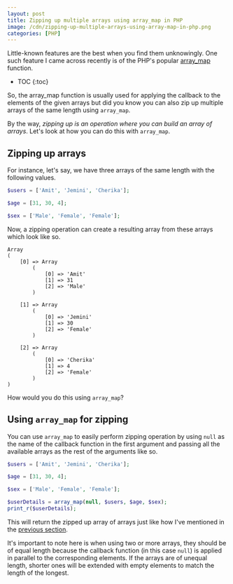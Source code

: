 ```yaml
---
layout: post
title: Zipping up multiple arrays using array_map in PHP
image: /cdn/zipping-up-multiple-arrays-using-array-map-in-php.png
categories: [PHP]
---
```


Little-known features are the best when you find them unknowingly. One such feature I came across recently is of the PHP's popular [array_map](https://www.php.net/manual/en/function.array-map.php) function.

* TOC
{:toc}

So, the array_map function is usually used for applying the callback to the elements of the given arrays but did you know you can also zip up multiple arrays of the same length using `array_map`. 

By the way, *zipping up is an operation where you can build an array of arrays*. Let's look at how you can do this with `array_map`.

## Zipping up arrays

For instance, let's say, we have three arrays of the same length with the following values.

```php
$users = ['Amit', 'Jemini', 'Cherika'];

$age = [31, 30, 4];

$sex = ['Male', 'Female', 'Female'];
```

Now, a zipping operation can create a resulting array from these arrays which look like so.

```
Array
(
    [0] => Array
        (
            [0] => 'Amit'
            [1] => 31
            [2] => 'Male'
        )

    [1] => Array
        (
            [0] => 'Jemini'
            [1] => 30
            [2] => 'Female'
        )

    [2] => Array
        (
            [0] => 'Cherika'
            [1] => 4
            [2] => 'Female'
        )
)
```

How would you do this using `array_map`?

## Using `array_map` for zipping

You can use `array_map` to easily perform zipping operation by using `null` as the name of the callback function in the first argument and passing all the available arrays as the rest of the arguments like so.

```php
$users = ['Amit', 'Jemini', 'Cherika'];

$age = [31, 30, 4];

$sex = ['Male', 'Female', 'Female'];

$userDetails = array_map(null, $users, $age, $sex);
print_r($userDetails);
```

This will return the zipped up array of arrays just like how I've mentioned in the [previous section](/zipping-up-multiple-arrays-using-array-map-in-php/#zipping-up-arrays).

It's important to note here is when using two or more arrays, they should be of equal length because the callback function (in this case `null`) is applied in parallel to the corresponding elements. If the arrays are of unequal length, shorter ones will be extended with empty elements to match the length of the longest.